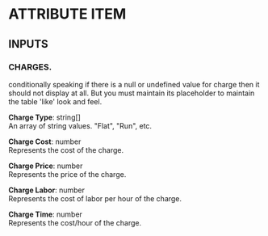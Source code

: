 # ATTRIBUTE ITEM

## INPUTS 

### CHARGES.
conditionally speaking if there is a null or undefined value for charge then it should not display at all. But you must maintain its placeholder to maintain the table 'like' look and feel.

**Charge Type**: string[]  
An array of string values. "Flat", "Run", etc.  

**Charge Cost**: number  
Represents the cost of the charge.  

**Charge Price**: number  
Represents the price of the charge.  

**Charge Labor**: number  
Represents the cost of labor per hour of the charge. 

**Charge Time**: number  
Represents the cost/hour of the charge. 